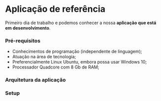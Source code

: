 # Aplicação de referência

Primeiro dia de trabalho e podemos conhecer a nossa **aplicação que está em desenvolvimento**.



### Pré-requisitos

* Conhecimentos de programação (independente de linguagem);
* Atuação na área de tecnologia;
* Preferencialmente Linux Ubuntu, embora possa usar Windows 10;
* Processador Quadcore com 8 Gb de RAM;

### Arquitetura da aplicação



### Setup